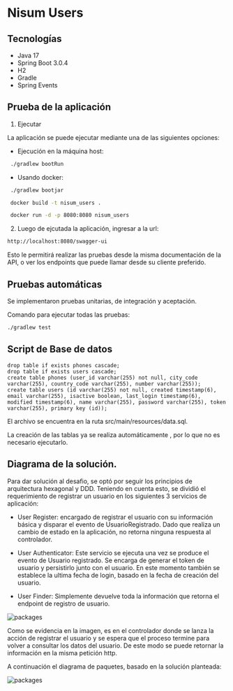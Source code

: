 # Nisum Users

## Tecnologías

- Java 17
- Spring Boot 3.0.4
- H2
- Gradle
- Spring Events

## Prueba de la aplicación

1. Ejecutar

La aplicación se puede ejecutar mediante una de las siguientes opciones:

- Ejecución en la máquina host:

```sh
 ./gradlew bootRun
```

- Usando docker:

```sh
 ./gradlew bootjar
```

```sh
 docker build -t nisum_users .
```

```sh
 docker run -d -p 8080:8080 nisum_users
```

2. Luego de ejcutada la aplicación, ingresar a la url:

```sh
http://localhost:8080/swagger-ui
```

Esto le permitirá realizar las pruebas desde la misma documentación de la API, o ver los endpoints que puede llamar
desde su cliente preferido.

## Pruebas automáticas

Se implementaron pruebas unitarias, de integración y aceptación.

Comando para ejecutar todas las pruebas:

```sh
./gradlew test
```

## Script de Base de datos

```roomsql
drop table if exists phones cascade;
drop table if exists users cascade;
create table phones (user_id varchar(255) not null, city_code varchar(255), country_code varchar(255), number varchar(255));
create table users (id varchar(255) not null, created timestamp(6), email varchar(255), isactive boolean, last_login timestamp(6), modified timestamp(6), name varchar(255), password varchar(255), token varchar(255), primary key (id));
````

El archivo se encuentra en la ruta src/main/resources/data.sql.

La creación de las tablas ya se realiza automáticamente , por lo que no es necesario ejecutarlo.

## Diagrama de la solución.

Para dar solución al desafio, se optó por seguir los principios de arquitectura hexagonal y DDD. Teniendo en
cuenta esto, se dividió el requerimiento de registrar un usuario en los siguientes 3 servicios de aplicación:

- User Register: encargado de registrar el usuario con su información básica y disparar el evento de UsuarioRegistrado.
  Dado que realiza un cambio de estado en la aplicación, no retorna ninguna respuesta al controlador.

- User Authenticator: Este servicio se ejecuta una vez se produce el evento de Usuario registrado. Se encarga de generar
  el token de usuario y persistirlo junto con el usuario. En este momento también se establece la ultima fecha de login,
  basado en la fecha de creación del usuario.

- User Finder: Simplemente devuelve toda la información que retorna el endpoint de registro de usuario.

![packages](https://drive.google.com/uc?export=view&id=1b0Z9g4M0TTMolTvVnA9D0g-xSUFnYPLB)

Como se evidencia en la imagen, es en el controlador donde se lanza la acción de registrar el usuario y se espera que el
proceso termine para volver a consultar los datos del usuario. De este modo se puede retornar la información en la misma
petición http.

A continuación el diagrama de paquetes, basado en la solución planteada:

![packages](https://drive.google.com/uc?export=view&id=1q0zQPH4wMPeobnwJoO57x7M79wyHrL3Q)
